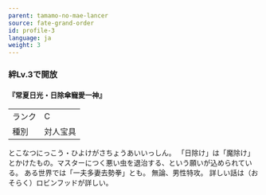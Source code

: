 ```yaml
---
parent: tamamo-no-mae-lancer
source: fate-grand-order
id: profile-3
language: ja
weight: 3
---
```


### 絆Lv.3で開放

#### 『常夏日光・日除傘寵愛一神』

<table>
  <tr><td>ランク</td><td>C</td></tr>
  <tr><td>種別</td><td>対人宝具</td></tr>
</table>

とこなつにっこう・ひよけがさちょうあいいっしん。
「日除け」は「魔除け」とかけたもの。マスターにつく悪い虫を退治する、という願いが込められている。
ある世界では「一夫多妻去勢拳」とも。
無論、男性特攻。
詳しい話は（おそらく）ロビンフッドが詳しい。
